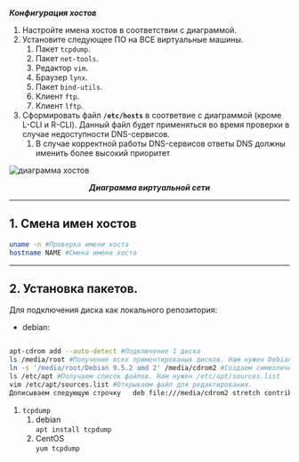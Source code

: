 _**Конфигурация хостов**_
1. Настройте имена хостов в соответствии с диаграммой.
2. Установите следующее ПО на ВСЕ виртуальные машины.
    1. Пакет `tcpdump`.
    1. Пакет `net-tools`.
    1. Редактор `vim`.
    1. Браузер `lynx`.
    1. Пакет `bind-utils`.
    1. Клиент `ftp`.
    1. Клиент `lftp`.
3. Сформировать файл **`/etc/hosts`** в соответвие с диаграммой (кроме L-CLI и R-CLI). Данный файл будет применяться во время проверки в случае недоступности DNS-сервисов.
    1. В случае корректной работы DNS-сервисов ответы DNS должны именить более высокий приоритет


![диаграмма хостов](https://i.imgur.com/DS3Duc2.png)
<p align="center"><b><i>Диаграмма виртуальной сети</i></b></p>

***
## 1. Смена имен хостов
```bash
uname -n #Проверка имени хоста
hostname NAME #Смена имени хоста
```

***
## 2. Установка пакетов.
Для подключения диска как локального репозитория: 
- debian: <br>

```bash 

apt-cdrom add --auto-detect #Подключение 1 диска
ls /media/root #Получение всех примонтированых дисков. Нам нужен Debian 9.5.0 amd64 2
ln -s '/media/root/Debian 9.5.2 amd 2' /media/cdrom2 #Создаем символическую ссылку на диск
ls /etc/apt #Получаем список файлов. Нам нужен /etc/apt/sources.list
vim /etc/apt/sources.list #Открываем файл для редактирования.
Дописываем следующую строчку   deb file:///media/cdrom2 stretch contrib main

```

1. `tcpdump`
   1. debian <br> `apt install tcpdump`
   2. CentOS <br>`yum tcpdump`
